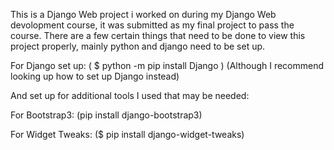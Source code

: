 This is a Django Web project i worked on during my Django Web devolopment course, it was submitted as my final project to pass the course.
There are a few certain things that need to be done to view this project properly, mainly python and django need to be set up.

For Django set up: 
( $ python -m pip install Django ) 
(Although I recommend looking up how to set up Django instead) 

And set up for additional tools I used that may be needed: 

For Bootstrap3: 
(pip install django-bootstrap3)

For Widget Tweaks: 
($ pip install django-widget-tweaks)
